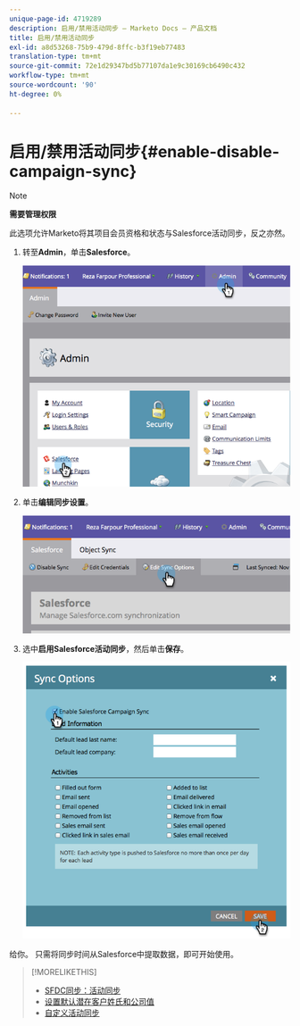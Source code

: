 ```yaml
---
unique-page-id: 4719289
description: 启用/禁用活动同步 — Marketo Docs — 产品文档
title: 启用/禁用活动同步
exl-id: a8d53268-75b9-479d-8ffc-b3f19eb77483
translation-type: tm+mt
source-git-commit: 72e1d29347bd5b77107da1e9c30169cb6490c432
workflow-type: tm+mt
source-wordcount: '90'
ht-degree: 0%

---
```


# 启用/禁用活动同步{#enable-disable-campaign-sync}

>[!NOTE]
>
>**需要管理权限**

此选项允许Marketo将其项目会员资格和状态与Salesforce活动同步，反之亦然。

1. 转至&#x200B;**Admin**，单击&#x200B;**Salesforce**。

   ![](assets/image2014-12-9-13-3a36-3a49.png)

1. 单击&#x200B;**编辑同步设置**。

   ![](assets/image2014-12-9-13-3a37-3a0.png)

1. 选中&#x200B;**启用Salesforce活动同步**，然后单击&#x200B;**保存**。

   ![](assets/image2014-12-9-13-3a37-3a8.png)

给你。 只需将同步时间从Salesforce中提取数据，即可开始使用。

>[!MORELIKETHIS]
>
>* [SFDC同步：活动同步](/help/marketo/product-docs/crm-sync/salesforce-sync/sfdc-sync-details/sfdc-sync-campaign-sync.md)
>* [设置默认潜在客户姓氏和公司值](/help/marketo/product-docs/crm-sync/salesforce-sync/setup/optional-steps/set-default-person-last-name-and-company-name.md)
>* [自定义活动同步](/help/marketo/product-docs/crm-sync/salesforce-sync/setup/optional-steps/customize-activities-sync.md)

